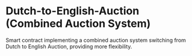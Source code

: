 # Dutch-to-English-Auction (Combined Auction System)
Smart contract implementing a combined auction system switching from Dutch to English Auction, providing more flexibility.

